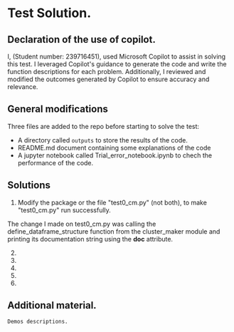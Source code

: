
# Test Solution. 

## Declaration of the use of copilot. 
 
I, (Student number: 239716451), used Microsoft Copilot to assist in solving this test. I leveraged Copilot's guidance to generate the code and write the function descriptions for each problem. Additionally, I reviewed and modified the outcomes generated by Copilot to ensure accuracy and relevance.

## General modifications

Three files are added to the repo before starting to solve the test: 
- A directory called `outputs` to store the results of the code.
- README.md document containing some explanations of the code
- A jupyter notebook called Trial_error_notebook.ipynb to chech the performance of the code. 

## Solutions 

1)  Modify the package or the file "test0_cm.py" (not both), to make "test0_cm.py" run successfully. 

The change I made on test0_cm.py was calling the define_dataframe_structure function from the cluster_maker module and printing its documentation string using the __doc__ attribute.


2) 


3) 


4) 


5) 


6) 

## Additional material. 

`Demos descriptions.`


